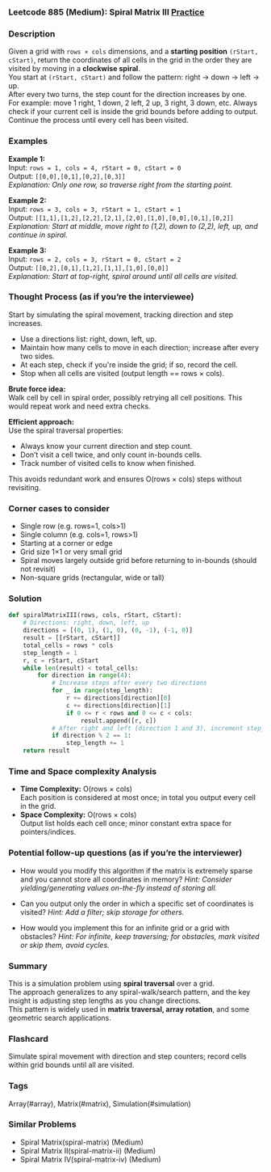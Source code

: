 ### Leetcode 885 (Medium): Spiral Matrix III [Practice](https://leetcode.com/problems/spiral-matrix-iii)

### Description  
Given a grid with `rows × cols` dimensions, and a **starting position** `(rStart, cStart)`, return the coordinates of all cells in the grid in the order they are visited by moving in a **clockwise spiral**.  
You start at `(rStart, cStart)` and follow the pattern: right → down → left → up.  
After every two turns, the step count for the direction increases by one.  
For example: move 1 right, 1 down, 2 left, 2 up, 3 right, 3 down, etc. Always check if your current cell is inside the grid bounds before adding to output.  
Continue the process until every cell has been visited.

### Examples  

**Example 1:**  
Input: `rows = 1, cols = 4, rStart = 0, cStart = 0`  
Output: `[[0,0],[0,1],[0,2],[0,3]]`  
*Explanation: Only one row, so traverse right from the starting point.*

**Example 2:**  
Input: `rows = 3, cols = 3, rStart = 1, cStart = 1`  
Output: `[[1,1],[1,2],[2,2],[2,1],[2,0],[1,0],[0,0],[0,1],[0,2]]`  
*Explanation: Start at middle, move right to (1,2), down to (2,2), left, up, and continue in spiral.*

**Example 3:**  
Input: `rows = 2, cols = 3, rStart = 0, cStart = 2`  
Output: `[[0,2],[0,1],[1,2],[1,1],[1,0],[0,0]]`  
*Explanation: Start at top-right, spiral around until all cells are visited.*

### Thought Process (as if you’re the interviewee)  
Start by simulating the spiral movement, tracking direction and step increases.  
- Use a directions list: right, down, left, up.
- Maintain how many cells to move in each direction; increase after every two sides.
- At each step, check if you're inside the grid; if so, record the cell.
- Stop when all cells are visited (output length == rows × cols).

**Brute force idea:**  
Walk cell by cell in spiral order, possibly retrying all cell positions. This would repeat work and need extra checks.

**Efficient approach:**  
Use the spiral traversal properties:
- Always know your current direction and step count.
- Don’t visit a cell twice, and only count in-bounds cells.
- Track number of visited cells to know when finished.

This avoids redundant work and ensures O(rows × cols) steps without revisiting.

### Corner cases to consider  
- Single row (e.g. rows=1, cols>1)
- Single column (e.g. cols=1, rows>1)
- Starting at a corner or edge
- Grid size 1×1 or very small grid
- Spiral moves largely outside grid before returning to in-bounds (should not revisit)
- Non-square grids (rectangular, wide or tall)

### Solution

```python
def spiralMatrixIII(rows, cols, rStart, cStart):
    # Directions: right, down, left, up
    directions = [(0, 1), (1, 0), (0, -1), (-1, 0)]
    result = [[rStart, cStart]]
    total_cells = rows * cols
    step_length = 1
    r, c = rStart, cStart
    while len(result) < total_cells:
        for direction in range(4):
            # Increase steps after every two directions
            for _ in range(step_length):
                r += directions[direction][0]
                c += directions[direction][1]
                if 0 <= r < rows and 0 <= c < cols:
                    result.append([r, c])
            # After right and left (direction 1 and 3), increment step_length
            if direction % 2 == 1:
                step_length += 1
    return result
```

### Time and Space complexity Analysis  

- **Time Complexity:** O(rows × cols)  
  Each position is considered at most once; in total you output every cell in the grid.
- **Space Complexity:** O(rows × cols)  
  Output list holds each cell once; minor constant extra space for pointers/indices.

### Potential follow-up questions (as if you’re the interviewer)  

- How would you modify this algorithm if the matrix is extremely sparse and you cannot store all coordinates in memory?
  *Hint: Consider yielding/generating values on-the-fly instead of storing all.*

- Can you output only the order in which a specific set of coordinates is visited?
  *Hint: Add a filter; skip storage for others.*

- How would you implement this for an infinite grid or a grid with obstacles?
  *Hint: For infinite, keep traversing; for obstacles, mark visited or skip them, avoid cycles.*

### Summary
This is a simulation problem using **spiral traversal** over a grid.  
The approach generalizes to any spiral-walk/search pattern, and the key insight is adjusting step lengths as you change directions.  
This pattern is widely used in **matrix traversal, array rotation**, and some geometric search applications.


### Flashcard
Simulate spiral movement with direction and step counters; record cells within grid bounds until all are visited.

### Tags
Array(#array), Matrix(#matrix), Simulation(#simulation)

### Similar Problems
- Spiral Matrix(spiral-matrix) (Medium)
- Spiral Matrix II(spiral-matrix-ii) (Medium)
- Spiral Matrix IV(spiral-matrix-iv) (Medium)